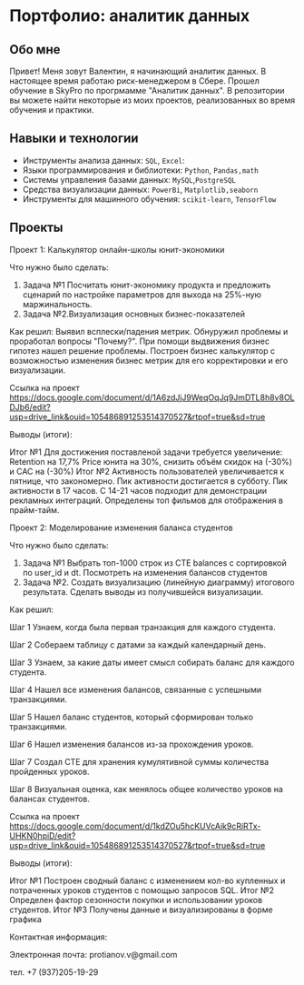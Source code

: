 # Портфолио: аналитик данных

## Обо мне 

Привет! Меня зовут Валентин, я начинающий аналитик данных. 
В настоящее время работаю риск-менеджером в Сбере. Прошел обучение в SkyPro по прогрмамме "Аналитик данных". В  репозитории вы можете найти некоторые из моих проектов, реализованных во время обучения и практики.

## Навыки и технологии
- Инструменты анализа данных: ``SQL``, ``Excel``:
- Языки программирования и библиотеки: ``Python``, ``Pandas,math``
- Системы управления базами данных: ``MySQL``,``PostgreSQL``
- Средства визуализации данных: ``PowerBi``, ``Matplotlib,seaborn``
- Инструменты для машинного обучения: ``scikit-learn``, ``TensorFlow``


## Проекты
<p> Проект 1: Калькулятор онлайн-школы юнит-экономики</p>
<p> Что нужно было сделать:<p>
<ol>
 <li>Задача №1 Посчитать юнит-экономику продукта и предложить сценарий по настройке параметров для выхода на 25%-ную маржинальность.
 <li>Задача №2.Визуализация основных бизнес-показателей
</ol>

<p>Как решил: Выявил всплески/падения метрик. Обнуружил проблемы и проработал вопросы "Почему?". При помощи выдвижения бизнес гипотез нашел решение проблемы. Построен бизнес калькулятор с возможностью изменения бизнес метрик для его корректировки и его визуализации. <p>

Ссылка на проект https://docs.google.com/document/d/1A6zdJjJ9WeqOqJq9JmDTL8h8v8OLDJb6/edit?usp=drive_link&ouid=105486891253514370527&rtpof=true&sd=true

Выводы (итоги): 

Итог №1 Для достижения поставленой задачи требуется увеличение: Retention на 17,7% Price юнита на 30%, снизить объём скидок на (-30%) и CAC на (-30%)
Итог №2 Активность пользователей увеличивается к пятнице, что закономерно. Пик активности достигается в субботу. Пик активности в 17 часов. С 14-21 часов подходит для демонстрации рекламных интеграций. Определены топ фильмов для отображения в прайм-тайм.


<p> Проект 2: Моделирование изменения баланса студентов</p>

<p> Что нужно было сделать:<p>
<ol>
 <li>Задача №1 Выбрать топ-1000 строк из CTE balances с сортировкой по user_id и dt. Посмотреть на изменения балансов студентов
 <li>Задача №2. Создать визуализацию (линейную диаграмму) итогового результата. Сделать выводы из получившейся визуализации.
</ol>

<p>Как решил: <p> 
<p> Шаг 1 Узнаем, когда была первая транзакция для каждого студента. 
<p> Шаг 2 Собераем таблицу с датами за каждый календарный день. 
<p> Шаг 3 Узнаем, за какие даты имеет смысл собирать баланс для каждого студента. 
<p> Шаг 4 Нашел все изменения балансов, связанные с успешными транзакциями. 
<p> Шаг 5 Нашел баланс студентов, который сформирован только транзакциями. 
<p> Шаг 6 Нашел изменения балансов из-за прохождения уроков. 
<p> Шаг 7 Создал CTE для хранения кумулятивной суммы количества пройденных уроков. 
<p> Шаг 8 Визуальная оценка, как менялось общее количество уроков на балансах студентов.

Ссылка на проект https://docs.google.com/document/d/1kdZOu5hcKUVcAik9cRiRTx-UHKN0hpiD/edit?usp=drive_link&ouid=105486891253514370527&rtpof=true&sd=true

Выводы (итоги):

Итог №1 Построен сводный баланс с изменением кол-во купленных и потраченных уроков студентов с помощью запросов SQL.
Итог №2 Определен фактор сезонности покупки и использовании уроков студентов. 
Итог №3 Получены данные и визуализированы в форме графика 

Контактная информация:
<p> Электронная почта: protianov.v@gmail.com
<p> тел. +7 (937)205-19-29
